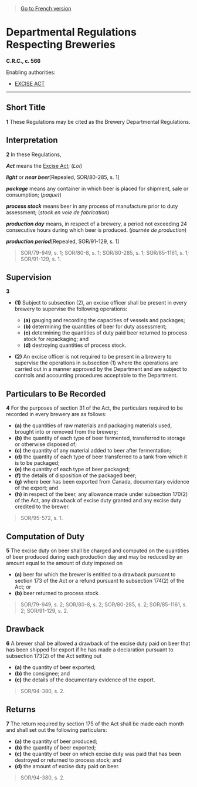 > [Go to French version](/fr/Règlements/Codification%20des%20règlements%20du%20Canada/501-600/C.R.C.,%20ch.%20566.md)

# Departmental Regulations Respecting Breweries

**C.R.C., c. 566**

Enabling authorities: 
- [EXCISE ACT](/en/Acts/Revised%20Statutes%20of%20Canada/E/E-14.md)

----------



## Short Title


**1** These Regulations may be cited as the Brewery Departmental Regulations.




## Interpretation


**2** In these Regulations,

***Act*** means the [Excise Act](/en/Acts/Revised%20Statutes%20of%20Canada/E/E-14.md); (*Loi*)

***light*** or ***near beer***[Repealed, SOR/80-285, s. 1]

***package*** means any container in which beer is placed for shipment, sale or consumption; (*paquet*)

***process stock*** means beer in any process of manufacture prior to duty assessment; (*stock en voie de fabrication*)

***production day*** means, in respect of a brewery, a period not exceeding 24 consecutive hours during which beer is produced. (*journée de production*) 

***production period***[Repealed, SOR/91-129, s. 1]
> SOR/79-949, s. 1; SOR/80-8, s. 1; SOR/80-285, s. 1; SOR/85-1161, s. 1; SOR/91-129, s. 1.





## Supervision


**3** 

- **(1)** Subject to subsection (2), an excise officer shall be present in every brewery to supervise the following operations:
	- **(a)** gauging and recording the capacities of vessels and packages;
	- **(b)** determining the quantities of beer for duty assessment;
	- **(c)** determining the quantities of duty paid beer returned to process stock for repackaging; and
	- **(d)** destroying quantities of process stock.

- **(2)** An excise officer is not required to be present in a brewery to supervise the operations in subsection (1) where the operations are carried out in a manner approved by the Department and are subject to controls and accounting procedures acceptable to the Department.




## Particulars to Be Recorded


**4** For the purposes of section 31 of the Act, the particulars required to be recorded in every brewery are as follows:
- **(a)** the quantities of raw materials and packaging materials used, brought into or removed from the brewery;
- **(b)** the quantity of each type of beer fermented, transferred to storage or otherwise disposed of;
- **(c)** the quantity of any material added to beer after fermentation;
- **(d)** the quantity of each type of beer transferred to a tank from which it is to be packaged;
- **(e)** the quantity of each type of beer packaged;
- **(f)** the details of disposition of the packaged beer;
- **(g)** where beer has been exported from Canada, documentary evidence of the export; and
- **(h)** in respect of the beer, any allowance made under subsection 170(2) of the Act, any drawback of excise duty granted and any excise duty credited to the brewer.
> SOR/95-572, s. 1.





## Computation of Duty


**5** The excise duty on beer shall be charged and computed on the quantities of beer produced during each production day and may be reduced by an amount equal to the amount of duty imposed on
- **(a)** beer for which the brewer is entitled to a drawback pursuant to section 173 of the Act or a refund pursuant to subsection 174(2) of the Act; or
- **(b)** beer returned to process stock.
> SOR/79-949, s. 2; SOR/80-8, s. 2; SOR/80-285, s. 2; SOR/85-1161, s. 2; SOR/91-129, s. 2.





## Drawback


**6** A brewer shall be allowed a drawback of the excise duty paid on beer that has been shipped for export if he has made a declaration pursuant to subsection 173(2) of the Act setting out
- **(a)** the quantity of beer exported;
- **(b)** the consignee; and
- **(c)** the details of the documentary evidence of the export.
> SOR/94-380, s. 2.





## Returns


**7** The return required by section 175 of the Act shall be made each month and shall set out the following particulars:
- **(a)** the quantity of beer produced;
- **(b)** the quantity of beer exported;
- **(c)** the quantity of beer on which excise duty was paid that has been destroyed or returned to process stock; and
- **(d)** the amount of excise duty paid on beer.
> SOR/94-380, s. 2.



